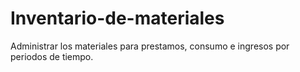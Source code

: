 # Inventario-de-materiales
Administrar los materiales para prestamos, consumo e ingresos por periodos de tiempo.
